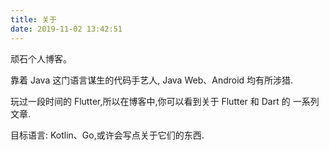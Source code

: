 ```yaml
---
title: 关于
date: 2019-11-02 13:42:51
---
```


顽石个人博客。

靠着 Java 这门语言谋生的代码手艺人, Java Web、Android 均有所涉猎.

玩过一段时间的 Flutter,所以在博客中,你可以看到关于 Flutter 和 Dart 的 一系列文章.

目标语言: Kotlin、Go,或许会写点关于它们的东西.



